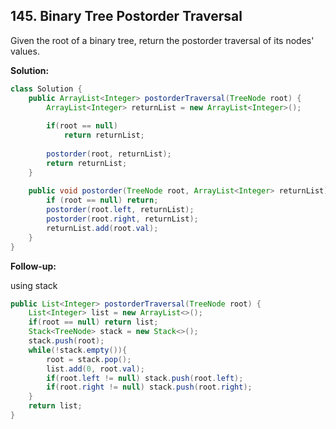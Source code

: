 ## 145. Binary Tree Postorder Traversal

Given the root of a binary tree, return the postorder traversal of its nodes' values.

**Solution:**

```java
class Solution {
    public ArrayList<Integer> postorderTraversal(TreeNode root) {
        ArrayList<Integer> returnList = new ArrayList<Integer>();
 
        if(root == null)
            return returnList;
        
        postorder(root, returnList);
        return returnList;
    }
    
    public void postorder(TreeNode root, ArrayList<Integer> returnList) {
        if (root == null) return;
        postorder(root.left, returnList);
        postorder(root.right, returnList);
        returnList.add(root.val);
    }
}
```

**Follow-up:**

using stack

```java
public List<Integer> postorderTraversal(TreeNode root) {
    List<Integer> list = new ArrayList<>();
    if(root == null) return list;
    Stack<TreeNode> stack = new Stack<>();
    stack.push(root);
    while(!stack.empty()){
        root = stack.pop();
        list.add(0, root.val);
        if(root.left != null) stack.push(root.left);
        if(root.right != null) stack.push(root.right);
    }
    return list;
}
```